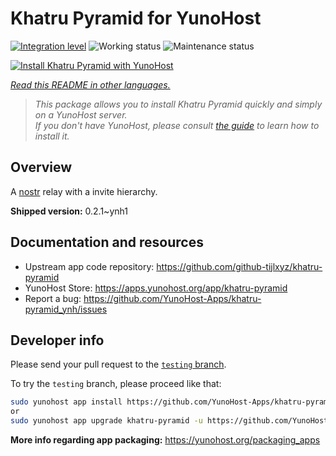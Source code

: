 <!--
N.B.: This README was automatically generated by <https://github.com/YunoHost/apps/tree/master/tools/readme_generator>
It shall NOT be edited by hand.
-->

# Khatru Pyramid for YunoHost

[![Integration level](https://dash.yunohost.org/integration/khatru-pyramid.svg)](https://ci-apps.yunohost.org/ci/apps/khatru-pyramid/) ![Working status](https://ci-apps.yunohost.org/ci/badges/khatru-pyramid.status.svg) ![Maintenance status](https://ci-apps.yunohost.org/ci/badges/khatru-pyramid.maintain.svg)

[![Install Khatru Pyramid with YunoHost](https://install-app.yunohost.org/install-with-yunohost.svg)](https://install-app.yunohost.org/?app=khatru-pyramid)

*[Read this README in other languages.](./ALL_README.md)*

> *This package allows you to install Khatru Pyramid quickly and simply on a YunoHost server.*  
> *If you don't have YunoHost, please consult [the guide](https://yunohost.org/install) to learn how to install it.*

## Overview

A [nostr](https://github.com/nostr-protocol/nostr) relay with a invite hierarchy.



**Shipped version:** 0.2.1~ynh1
## Documentation and resources

- Upstream app code repository: <https://github.com/github-tijlxyz/khatru-pyramid>
- YunoHost Store: <https://apps.yunohost.org/app/khatru-pyramid>
- Report a bug: <https://github.com/YunoHost-Apps/khatru-pyramid_ynh/issues>

## Developer info

Please send your pull request to the [`testing` branch](https://github.com/YunoHost-Apps/khatru-pyramid_ynh/tree/testing).

To try the `testing` branch, please proceed like that:

```bash
sudo yunohost app install https://github.com/YunoHost-Apps/khatru-pyramid_ynh/tree/testing --debug
or
sudo yunohost app upgrade khatru-pyramid -u https://github.com/YunoHost-Apps/khatru-pyramid_ynh/tree/testing --debug
```

**More info regarding app packaging:** <https://yunohost.org/packaging_apps>
